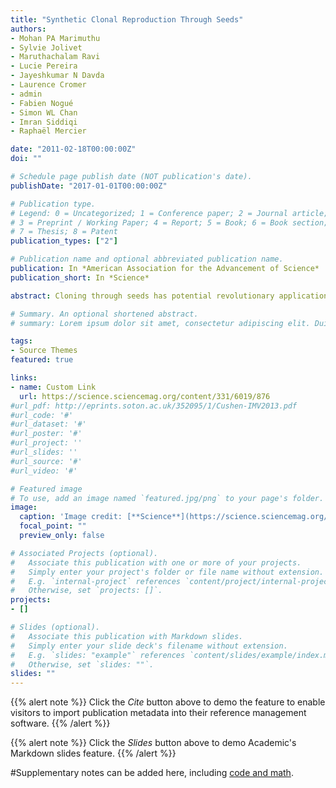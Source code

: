 ```yaml
---
title: "Synthetic Clonal Reproduction Through Seeds"
authors:
- Mohan PA Marimuthu
- Sylvie Jolivet
- Maruthachalam Ravi
- Lucie Pereira
- Jayeshkumar N Davda
- Laurence Cromer
- admin
- Fabien Nogué
- Simon WL Chan
- Imran Siddiqi
- Raphaël Mercier

date: "2011-02-18T00:00:00Z"
doi: ""

# Schedule page publish date (NOT publication's date).
publishDate: "2017-01-01T00:00:00Z"

# Publication type.
# Legend: 0 = Uncategorized; 1 = Conference paper; 2 = Journal article;
# 3 = Preprint / Working Paper; 4 = Report; 5 = Book; 6 = Book section;
# 7 = Thesis; 8 = Patent
publication_types: ["2"]

# Publication name and optional abbreviated publication name.
publication: In *American Association for the Advancement of Science*
publication_short: In *Science*

abstract: Cloning through seeds has potential revolutionary applications in agriculture, because it would allow vigorous hybrids to be propagated indefinitely. However, asexual seed formation or apomixis, avoiding meiosis and fertilization, is not found in the major food crops. To develop de novo synthesis of apomixis, we crossed Arabidopsis MiMe and dyad mutants that produce diploid clonal gametes to a strain whose chromosomes are engineered to be eliminated after fertilization. Up to 34% of the progeny were clones of their parent, demonstrating the conversion of clonal female or male gametes into seeds. We also show that first-generation cloned plants can be cloned again. Clonal reproduction through seeds can therefore be achieved in a sexual plant by manipulating two to four conserved genes.

# Summary. An optional shortened abstract.
# summary: Lorem ipsum dolor sit amet, consectetur adipiscing elit. Duis posuere tellus ac # convallis placerat. Proin tincidunt magna sed ex sollicitudin condimentum.

tags:
- Source Themes
featured: true

links:
- name: Custom Link
  url: https://science.sciencemag.org/content/331/6019/876
#url_pdf: http://eprints.soton.ac.uk/352095/1/Cushen-IMV2013.pdf
#url_code: '#'
#url_dataset: '#'
#url_poster: '#'
#url_project: ''
#url_slides: ''
#url_source: '#'
#url_video: '#'

# Featured image
# To use, add an image named `featured.jpg/png` to your page's folder. 
image:
  caption: 'Image credit: [**Science**](https://science.sciencemag.org/content/331/6019/876/tab-figures-data'
  focal_point: ""
  preview_only: false

# Associated Projects (optional).
#   Associate this publication with one or more of your projects.
#   Simply enter your project's folder or file name without extension.
#   E.g. `internal-project` references `content/project/internal-project/index.md`.
#   Otherwise, set `projects: []`.
projects:
- []

# Slides (optional).
#   Associate this publication with Markdown slides.
#   Simply enter your slide deck's filename without extension.
#   E.g. `slides: "example"` references `content/slides/example/index.md`.
#   Otherwise, set `slides: ""`.
slides: ""
---
```


{{% alert note %}}
Click the *Cite* button above to demo the feature to enable visitors to import publication metadata into their reference management software.
{{% /alert %}}

{{% alert note %}}
Click the *Slides* button above to demo Academic's Markdown slides feature.
{{% /alert %}}

#Supplementary notes can be added here, including [code and math](https://#sourcethemes.com/academic/docs/writing-markdown-latex/).

